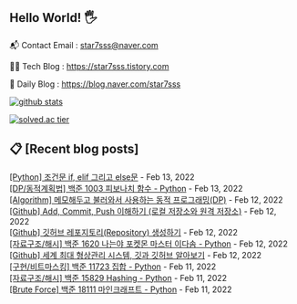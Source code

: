 ## Hello World! 🖐

📬 Contact Email : star7sss@naver.com

👨‍💻 Tech Blog : https://star7sss.tistory.com

🤪 Daily Blog : https://blog.naver.com/star7sss

[![github stats](https://github-readme-stats.vercel.app/api?username=jangThang&show_icons=true&hide_border=False)](https://star7sss.tistory.com)

[![solved.ac tier](http://mazassumnida.wtf/api/v2/generate_badge?boj=star7sss)](https://solved.ac/star7sss)

## 📋 [Recent blog posts]
[[Python] 조건문 if, elif 그리고 else문](https://star7sss.tistory.com/159) - Feb 13, 2022<br>
[[DP/동적계획법] 백준 1003 피보나치 함수 - Python](https://star7sss.tistory.com/158) - Feb 13, 2022<br>
[[Algorithm] 메모해두고 불러와서 사용하는 동적 프로그래밍(DP)](https://star7sss.tistory.com/157) - Feb 12, 2022<br>
[[Github] Add, Commit, Push 이해하기 (로컬 저장소와 원격 저장소)](https://star7sss.tistory.com/156) - Feb 12, 2022<br>
[[Github] 깃허브 레포지토리(Repository) 생성하기](https://star7sss.tistory.com/155) - Feb 12, 2022<br>
[[자료구조/해시] 백준 1620 나는야 포켓몬 마스터 이다솜 - Python](https://star7sss.tistory.com/154) - Feb 12, 2022<br>
[[Github] 세계 최대 형상관리 시스템, 깃과 깃허브 알아보기](https://star7sss.tistory.com/153) - Feb 12, 2022<br>
[[구현/비트마스킹] 백준 11723 집합 - Python](https://star7sss.tistory.com/152) - Feb 11, 2022<br>
[[자료구조/해시] 백준 15829 Hashing - Python](https://star7sss.tistory.com/151) - Feb 11, 2022<br>
[[Brute Force] 백준 18111 마인크래프트 - Python](https://star7sss.tistory.com/150) - Feb 11, 2022<br>
